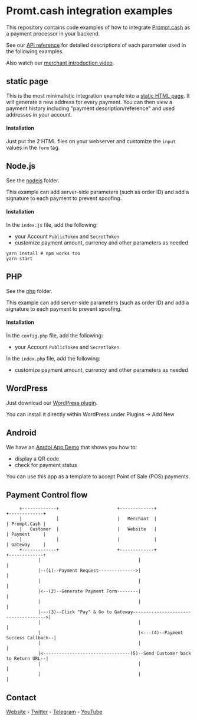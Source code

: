 # Promt.cash integration examples
This repository contains code examples of how to integrate [Prompt.cash](https://prompt.cash) 
as a payment processor in your backend.

See our [API reference](https://prompt.cash/pub/docs/) for detailed descriptions
of each parameter used in the following examples.

Also watch our [merchant introduction video](https://www.youtube.com/watch?v=8TIpZW1P_9M).

## static page
This is the most minimalistic integration example into a [static HTML page](static).
It will generate a new address for every payment. You can then view a payment history including
"payment description/reference" and used addresses in your account.

#### Installation
Just put the 2 HTML files on your webserver and customize the `input` values
in the `form` tag.


## Node.js
See the [nodejs](nodejs) folder.

This example can add server-side parameters (such as order ID) and 
add a signature to each payment to prevent spoofing.

#### Installation
In the `index.js` file, add the following:
- your Account `PublicToken` and `SecretToken`
- customize payment amount, currency and other parameters as needed
```
yarn install # npm works too
yarn start
```


## PHP
See the [php](php) folder.

This example can add server-side parameters (such as order ID) and
add a signature to each payment to prevent spoofing.

#### Installation
In the `config.php` file, add the following:
- your Account `PublicToken` and `SecretToken`

In the `index.php` file, add the following:  
- customize payment amount, currency and other parameters as needed


## WordPress
Just download our [WordPress plugin](https://wordpress.org/plugins/prompt-cash-monetize-your-blog-with-bitcoin-cash/).

You can install it directly within WordPress under Plugins -> Add New


## Android
We have an [Anrdoi App Demo](https://github.com/prompt-cash/androidDemo)
that shows you how to:
- display a QR code
- check for payment status

You can use this app as a template to accept Point of Sale (POS) payments.


## Payment Control flow
``` text 
     +-------------+                      +-------------+                      +-------------+
     |             |                      |   Merchant  |                      | Prompt.Cash |
     |   Customer  |                      |   Website   |                      | Payment     |
     |             |                      |             |                      | Gateway     |
     +-------------+                      +-------------+                      +-------------+
            |                                     |                                   |
            |--(1)--Payment Request-------------->|                                   |
            |                                     |                                   |
            |<--(2)--Generate Payment Form--------|                                   |
            |                                     |                                   |
            |---(3)--Click "Pay" & Go to Gateway------------------------------------->|
            |                                     |                                   |
            |                                     |<---(4)--Payment Success Callback--|
            |                                     |                                   |
            |<---------------------------------(5)--Send Customer back to Return URL--|
            |                                     |                                   |
            |                                     |                                   |
```


## Contact
[Website](https://prompt.cash/) -
[Twitter](https://twitter.com/CashPrompt) -
[Telegram](https://t.me/PromptCash) -
[YouTube](https://www.youtube.com/channel/UClfNVdL3T0RF6pF1yGi9teg)
